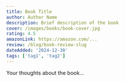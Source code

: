 ```yaml
---
title: Book Title
author: Author Name
description: Brief description of the book
cover: /images/books/book-cover.jpg
rating: 4.5
amazonLink: https://amazon.com/...
review: /blog/book-review-slug
dateAdded: '2024-12-30'
tags: ['tag1', 'tag2']
---
```


Your thoughts about the book...